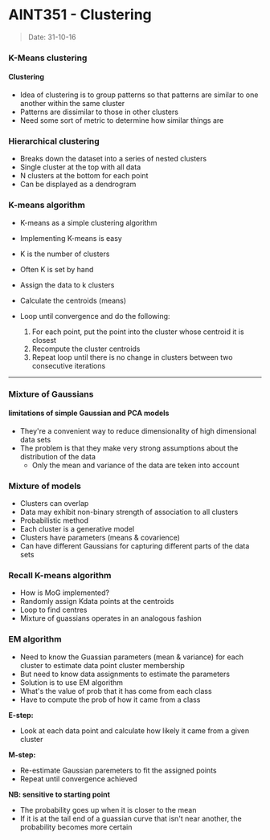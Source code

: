 # AINT351 - Clustering
> Date: 31-10-16

### K-Means clustering

#### Clustering

- Idea of clustering is to group patterns so that patterns are similar to one another within the same cluster
- Patterns are dissimilar to those in other clusters
- Need some sort of metric to determine how similar things are

### Hierarchical clustering

- Breaks down the dataset into a series of nested clusters
- Single cluster at the top with all data
- N clusters at the bottom for each point
- Can be displayed as a dendrogram

### K-means algorithm

- K-means as a simple clustering algorithm
- Implementing K-means is easy

- K is the number of clusters
- Often K is set by hand
- Assign the data to k clusters
- Calculate the centroids (means)
- Loop until convergence and do the following:
    1. For each point, put the point into the cluster whose centroid it is closest
    2. Recompute the cluster centroids
    3. Repeat loop until there is no change in clusters between two consecutive iterations

---

### Mixture of Gaussians

#### limitations of simple Gaussian and PCA models

- They're a convenient way to reduce dimensionality of high dimensional data sets
- The problem is that they make very strong assumptions about the distribution of the data
    - Only the mean and variance of the data are teken into account

### Mixture of models

- Clusters can overlap
- Data may exhibit non-binary strength of association to all clusters
- Probabilistic method
- Each cluster is a generative model
- Clusters have parameters (means & covarience)
- Can have different Gaussians for capturing different parts of the data sets

### Recall K-means algorithm

- How is MoG implemented?
- Randomly assign Kdata points at the centroids
- Loop to find centres
- Mixture of guassians operates in an analogous fashion

### EM algorithm

- Need to know the Guassian parameters (mean & variance) for each cluster to estimate data point cluster membership
- But need to know data assignments to estimate the parameters
- Solution is to use EM algorithm
- What's the value of prob that it has come from each class
- Have to compute the prob of how it came from a class

**E-step:**

- Look at each data point and calculate how likely it came from a given cluster

**M-step:**

- Re-estimate Gaussian paremeters to fit the assigned points
- Repeat until convergence achieved

**NB: sensitive to starting point**

- The probability goes up when it is closer to the mean
- If it is at the tail end of a guassian curve that isn't near another, the probability becomes more certain
